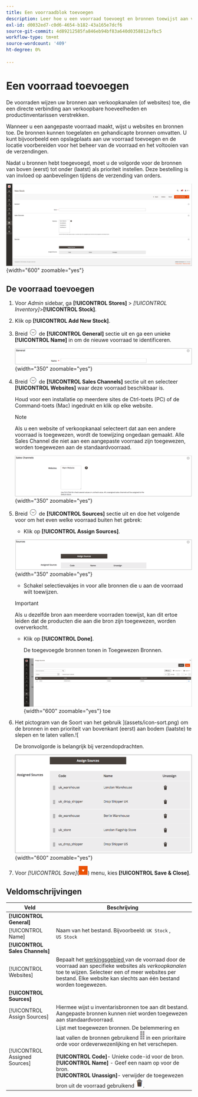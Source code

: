 ```yaml
---
title: Een voorraadblok toevoegen
description: Leer hoe u een voorraad toevoegt en bronnen toewijst aan verkoopkanalen (websites) en een directe koppeling biedt naar verkoopbare hoeveelheden en productinventarissen.
exl-id: d0032ed7-c0d6-4654-b182-43a165e7dcf6
source-git-commit: 4d89212585fa846eb94bf83a640d0358812afbc5
workflow-type: tm+mt
source-wordcount: '409'
ht-degree: 0%

---
```


# Een voorraad toevoegen

De voorraden wijzen uw bronnen aan verkoopkanalen (of websites) toe, die een directe verbinding aan verkoopbare hoeveelheden en productinventarissen verstrekken.

Wanneer u een aangepaste voorraad maakt, wijst u websites en bronnen toe. De bronnen kunnen toegelaten en gehandicapte bronnen omvatten. U kunt bijvoorbeeld een opslagplaats aan uw voorraad toevoegen en de locatie voorbereiden voor het beheer van de voorraad en het voltooien van de verzendingen.

Nadat u bronnen hebt toegevoegd, moet u de volgorde voor de bronnen van boven (eerst) tot onder (laatst) als prioriteit instellen. Deze bestelling is van invloed op aanbevelingen tijdens de verzending van orders.

![ Nieuwe Voorraad ](assets/inventory-stock-new.png){width="600" zoomable="yes"}

## De voorraad toevoegen

1. Voor _Admin_ sidebar, ga **[!UICONTROL Stores]** > _[!UICONTROL Inventory]_>**[!UICONTROL Stock]**.

1. Klik op **[!UICONTROL Add New Stock]**.

1. Breid ![ selecteur van de Uitbreiding ](../assets/icon-display-expand.png) de **[!UICONTROL General]** sectie uit en ga een unieke **[!UICONTROL Name]** in om de nieuwe voorraad te identificeren.

   ![ Algemene aandelenopties ](assets/inventory-stock-general.png){width="350" zoomable="yes"}

1. Breid ![ selecteur van de Uitbreiding ](../assets/icon-display-expand.png) de **[!UICONTROL Sales Channels]** sectie uit en selecteer **[!UICONTROL Websites]** waar deze voorraad beschikbaar is.

   Houd voor een installatie op meerdere sites de Ctrl-toets (PC) of de Command-toets (Mac) ingedrukt en klik op elke website.

   >[!NOTE]
   >
   >Als u een website of verkoopkanaal selecteert dat aan een andere voorraad is toegewezen, wordt de toewijzing ongedaan gemaakt. Alle Sales Channel die niet aan een aangepaste voorraad zijn toegewezen, worden toegewezen aan de standaardvoorraad.

   ![ Sales Channel opties voor voorraden ](assets/inventory-sales-channel.png){width="350" zoomable="yes"}

1. Breid ![ selecteur van de Uitbreiding ](../assets/icon-display-expand.png) de **[!UICONTROL Sources]** sectie uit en doe het volgende voor om het even welke voorraad buiten het gebrek:

   - Klik op **[!UICONTROL Assign Sources]**.

   ![ Toegewezen Bronnen ](assets/inventory-stock-sources.png){width="350" zoomable="yes"}

   - Schakel selectievakjes in voor alle bronnen die u aan de voorraad wilt toewijzen.

   >[!IMPORTANT]
   >
   >Als u dezelfde bron aan meerdere voorraden toewijst, kan dit ertoe leiden dat de producten die aan die bron zijn toegewezen, worden oververkocht.

   - Klik op **[!UICONTROL Done]**.

     De toegevoegde bronnen tonen in Toegewezen Bronnen.

     ![ wijs Bronnen aan Voorraad ](assets/inventory-assign-sources.png){width="600" zoomable="yes"} toe

1. Het pictogram van de Soort van het gebruik ](assets/icon-sort.png) om de bronnen in een prioriteit van bovenkant (eerst) aan bodem (laatste) te slepen en te laten vallen.![

   De bronvolgorde is belangrijk bij verzendopdrachten.

   ![ Toegewezen Bronvoorbeeld ](assets/inventory-stock-priority-after.png){width="600" zoomable="yes"}

1. Voor _[!UICONTROL Save]_(![ de pijl van het Menu ](../assets/icon-menu-down-arrow-red.png)) menu, kies **[!UICONTROL Save & Close]**.

## Veldomschrijvingen

| Veld | Beschrijving |
|--|--|
| **[!UICONTROL General]** | |
| [!UICONTROL Name] | Naam van het bestand. Bijvoorbeeld: `UK Stock` , `US Stock` |
| **[!UICONTROL Sales Channels]** | |
| [!UICONTROL Websites] | Bepaalt het [ werkingsgebied ](../getting-started/websites-stores-views.md#scope-settings) van de voorraad door de voorraad aan specifieke websites als _verkoopkanalen_ toe te wijzen. Selecteer een of meer websites per bestand. Elke website kan slechts aan één bestand worden toegewezen. |
| **[!UICONTROL Sources]** | |
| [!UICONTROL Assign Sources] | Hiermee wijst u inventarisbronnen toe aan dit bestand. Aangepaste bronnen kunnen niet worden toegewezen aan standaardvoorraad. |
| [!UICONTROL Assigned Sources] | Lijst met toegewezen bronnen. De belemmering en laat vallen de bronnen gebruikend ![ pictogram van de Soort ](assets/icon-sort.png) in een prioritaire orde voor ordeverwezenlijking en het verschepen.<br/><br/>**[!UICONTROL Code]**- Unieke code-id voor de bron.<br/>**[!UICONTROL Name]** - Geef een naam op voor de bron.<br/>**[!UICONTROL Unassign]**- verwijder de toegewezen bron uit de voorraad gebruikend ![ pictogram van het Afval ](../assets/icon-delete-trashcan-solid.png). |
